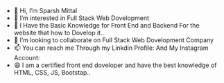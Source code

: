 - 👋 Hi, I’m Sparsh Mittal
- 👀 I’m interested in Full Stack Web Dovelopment
- 🌱 I Have the Basic Knowledge for Front End and Backend For the website that how to Dovelop it..
- 💞️ I’m looking to collaborate on Full Stack Web Dovelopment Company
- 📫 You can reach me Through my Linkdin Profile: And My Instagram Account:
- 😄 I am a certified front end doveloper and have the best knowledge of HTML, CSS, JS, Bootstap..
  

<!---
Sparshmittal688/Sparshmittal688 is a ✨ special ✨ repository because its `README.md` (this file) appears on your GitHub profile.
You can click the Preview link to take a look at your changes.
--->
